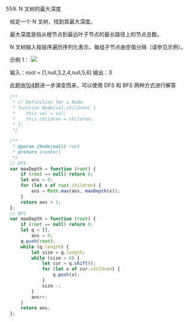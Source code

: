 559. N 叉树的最大深度

给定一个 N 叉树，找到其最大深度。

最大深度是指从根节点到最远叶子节点的最长路径上的节点总数。

N 叉树输入按层序遍历序列化表示，每组子节点由空值分隔（请参见示例）。

示例 1：
![](https://assets.leetcode.com/uploads/2018/10/12/narytreeexample.png)

输入：root = [1,null,3,2,4,null,5,6]
输出：3

此题由[104](https://leetcode-cn.com/problems/maximum-depth-of-binary-tree/)题进一步演变而来，可以使用 DFS 和 BFS 两种方式进行解答

```js
/**
 * // Definition for a Node.
 * function Node(val,children) {
 *    this.val = val;
 *    this.children = children;
 * };
 */

/**
 * @param {Node|null} root
 * @return {number}
 */
// DFS
var maxDepth = function (root) {
    if (root == null) return 0;
    let ans = 0;
    for (let x of root.children) {
        ans = Math.max(ans, maxDepth(x));
    }
    return ans + 1;
};
// BFS
var maxDepth = function (root) {
    if (root == null) return 0;
    let q = [],
        ans = 0;
    q.push(root);
    while (q.length) {
        let size = q.length;
        while (size > 0) {
            let cur = q.shift();
            for (let x of cur.children) {
                q.push(x);
            }
            size--;
        }
        ans++;
    }
    return ans;
};
```
